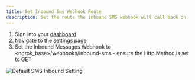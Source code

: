 ```yaml
---
title: Set Inbound Sms Webhook Route
description: Set the route the inbound SMS webhook will call back on 
---
```


1. Sign into your [dashboard](https://dashboard.nexmo.com/)
2. Navigate to the [settings page](https://dashboard.nexmo.com/settings)
3. Set the Inbound Messages Webhook to <ngrok_base>/webhooks/inbound-sms - ensure the Http Method is set to GET

![Default SMS Inbound Setting](assets/images/tutorials/messaging/default-inbound-message-webhook.png)
